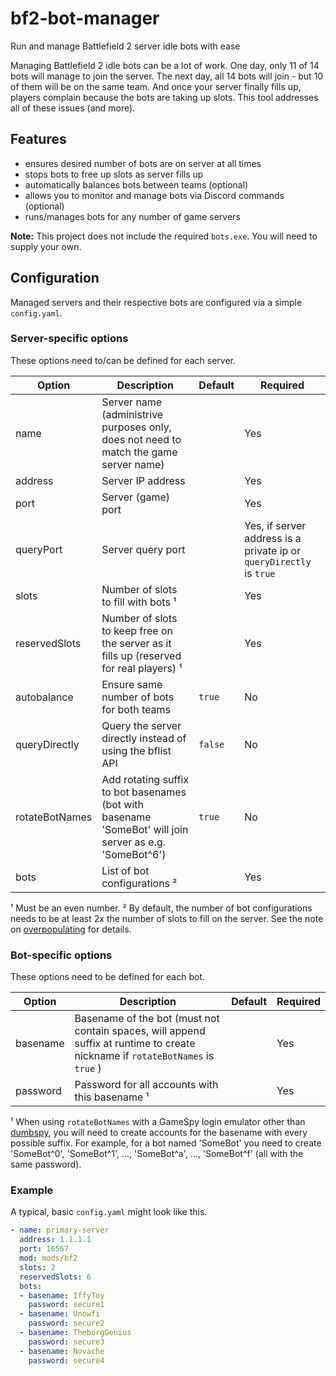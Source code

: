 # bf2-bot-manager

Run and manage Battlefield 2 server idle bots with ease

Managing Battlefield 2 idle bots can be a lot of work. One day, only 11 of 14 bots will manage to join the server. The next day, all 14 bots will join - but 10 of them will be on the same team. And once your server finally fills up, players complain because the bots are taking up slots. This tool addresses all of these issues (and more).

## Features
* ensures desired number of bots are on server at all times
* stops bots to free up slots as server fills up
* automatically balances bots between teams (optional)
* allows you to monitor and manage bots via Discord commands (optional)
* runs/manages bots for any number of game servers

**Note:** This project does not include the required `bots.exe`. You will need to supply your own.

## Configuration

Managed servers and their respective bots are configured via a simple `config.yaml`.

### Server-specific options

These options need to/can be defined for each server.

| Option         | Description                                                                                             | Default | Required                                                            |
|----------------|---------------------------------------------------------------------------------------------------------|---------|---------------------------------------------------------------------|
| name           | Server name (administrive purposes only, does not need to match the game server name)                   |         | Yes                                                                 |
| address        | Server IP address                                                                                       |         | Yes                                                                 |
| port           | Server (game) port                                                                                      |         | Yes                                                                 |
| queryPort      | Server query port                                                                                       |         | Yes, if server address is a private ip or `queryDirectly` is `true` |
| slots          | Number of slots to fill with bots ¹                                                                     |         | Yes                                                                 |
| reservedSlots  | Number of slots to keep free on the server as it fills up (reserved for real players) ¹                 |         | Yes                                                                 |
| autobalance    | Ensure same number of bots for both teams                                                               | `true`  | No                                                                  |
| queryDirectly  | Query the server directly instead of using the bflist API                                               | `false` | No                                                                  |
| rotateBotNames | Add rotating suffix to bot basenames (bot with basename 'SomeBot' will join server as e.g. 'SomeBot^6') | `true`  | No                                                                  |
| bots           | List of bot configurations ²                                                                            |         | Yes                                                                 |

¹ Must be an even number.
² By default, the number of bot configurations needs to be at least 2x the number of slots to fill on the server. See the note on [overpopulating](docs/overpopulating.md) for details.

### Bot-specific options

These options need to be defined for each bot.

| Option   | Description                                                                                                                    | Default | Required |
|----------|--------------------------------------------------------------------------------------------------------------------------------|---------|----------|
| basename | Basename of the bot (must not contain spaces, will append suffix at runtime to create nickname if `rotateBotNames` is `true` ) |         | Yes      |
| password | Password for all accounts with this basename ¹                                                                                 |         | Yes      |

¹ When using `rotateBotNames` with a GameSpy login emulator other than [dumbspy](https://github.com/dogclan/dumbspy), you will need to create accounts for the basename with every possible suffix. For example, for a bot named 'SomeBot' you need to create 'SomeBot^0', 'SomeBot^1', ..., 'SomeBot^a', ..., 'SomeBot^f' (all with the same password).

### Example

A typical, basic `config.yaml` might look like this.

```yaml
- name: primary-server
  address: 1.1.1.1
  port: 16567
  mod: mods/bf2
  slots: 2
  reservedSlots: 6
  bots:
  - basename: IffyToy
    password: secure1
  - basename: Unowfi
    password: secure2
  - basename: TheborgGenius
    password: secure3
  - basename: Novache
    password: secure4
```
